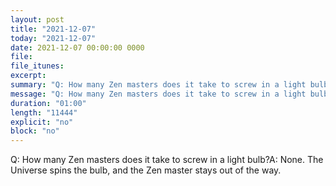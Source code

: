 ```yaml
---
layout: post
title: "2021-12-07"
today: "2021-12-07"
date: 2021-12-07 00:00:00 0000
file:
file_itunes:
excerpt:
summary: "Q: How many Zen masters does it take to screw in a light bulb?A: None. The Universe spins the bulb, and the Zen master stays out of the way."
message: "Q: How many Zen masters does it take to screw in a light bulb?A: None. The Universe spins the bulb, and the Zen master stays out of the way."
duration: "01:00"
length: "11444"
explicit: "no"
block: "no"
---
```

Q: How many Zen masters does it take to screw in a light bulb?A: None. The Universe spins the bulb, and the Zen master stays out of the way.

